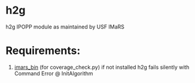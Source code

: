 # h2g
h2g IPOPP module as maintained by USF IMaRS

# Requirements:
1. [imars_bin](https://github.com/USF-IMARS/imars_bin) (for coverage_check.py) if not installed h2g fails silently with Command Error @ InitAlgorithm
